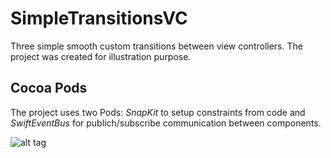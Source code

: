# SimpleTransitionsVC

Three simple smooth custom transitions between view controllers. 
The project was created for illustration purpose.

## Cocoa Pods 

The project uses two Pods: 
*SnapKit* to setup constraints from code and *SwiftEventBus* for publich/subscribe communication between components. 


![alt tag](https://github.com/ValentinaButenko/SimpleTransitionsVC/blob/master/SimpleTransitionVC.gif)
